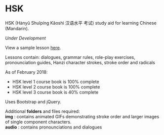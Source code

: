 # HSK
HSK (Hànyǔ Shuǐpíng Kǎoshì 汉语水平 考试) study aid for learning Chinese (Mandarin).

<i>Under Development</i>

View a sample lesson <a href="https://www.stephenmccready.asia/mi/L3-L1.php" target="_blank">here</a>.

Lessons contain: dialogues, grammar rules, role-play exercises, pronounciation guides, Hanzi character strokes, stroke order and radicals
<p>
As of February 2018:
<ul>
<li>HSK level 1 course book is 100% complete</li>
<li>HSK level 2 course book is 100% complete</li>
<li>HSK level 3 course book is 40% complete</li>
</ul>
</p>
Uses Bootstrap and jQuery.

Additional <b>folders</b> and files required:<br/>
<b>img</b> : contains animated GIFs demonstrating stroke order and larger images of single component characters.<br/>
<b>audio</b> : contains pronounciations and dialogues<br/>

